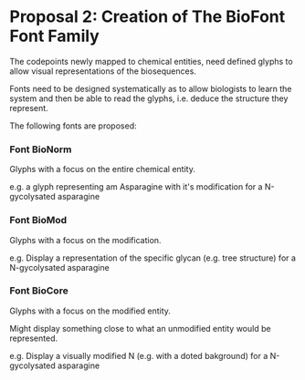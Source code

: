 # Proposal 2: Creation of The BioFont Font Family

The codepoints newly mapped to chemical entities, need defined glyphs to allow
visual representations of the biosequences.

Fonts need to be designed systematically as to allow biologists to learn the
system and then be able to read the glyphs, i.e. deduce the structure they
represent.


The following fonts are proposed:

### Font BioNorm

Glyphs with a focus on the entire chemical entity.

e.g. a glyph representing am Asparagine with it's modification for a
N-gycolysated asparagine


### Font BioMod

Glyphs with a focus on the modification.

e.g. Display a representation of the specific glycan (e.g. tree structure) for
a N-gycolysated asparagine


### Font BioCore

Glyphs with a focus on the modified entity.

Might display something close to what an unmodified entity would be represented.

e.g. Display a visually modified N (e.g. with a doted bakground) for a N-gycolysated asparagine
